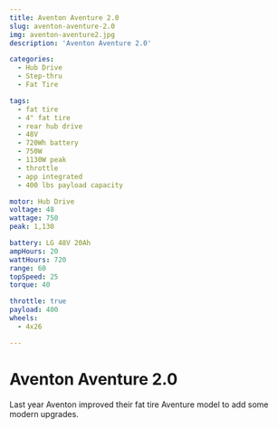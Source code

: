 ```yaml
---
title: Aventon Aventure 2.0
slug: aventon-aventure-2.0
img: aventon-aventure2.jpg
description: 'Aventon Aventure 2.0'

categories:
  - Hub Drive
  - Step-thru
  - Fat Tire

tags:
  - fat tire
  - 4" fat tire
  - rear hub drive
  - 48V
  - 720Wh battery
  - 750W
  - 1130W peak
  - throttle
  - app integrated
  - 400 lbs payload capacity

motor: Hub Drive
voltage: 48
wattage: 750
peak: 1,130

battery: LG 48V 20Ah
ampHours: 20
wattHours: 720
range: 60
topSpeed: 25
torque: 40

throttle: true
payload: 400
wheels: 
  - 4x26

---
```


# Aventon Aventure 2.0

Last year Aventon improved their fat tire Aventure model to add some modern upgrades. 
